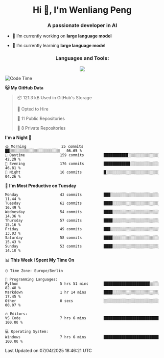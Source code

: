 <h1 align="center">Hi 👋, I'm Wenliang Peng</h1>
<h3 align="center">A passionate developer in AI</h3>

- 🔭 I’m currently working on **large language model**

- 🌱 I’m currently learning **large language model**

<!-- <h3 align="left">Connect with me:</h3> -->
<!-- <p align="left">
</p> -->

<h3 align="center">Languages and Tools:</h3>
<p align="center">
  <a href="https://skillicons.dev">
    <img src="https://skillicons.dev/icons?i=cpp,ros,docker,azure,git,linux,py,pytorch,cmake,githubactions,powershell,md&perline=6" />
  </a>
</p>


<!-- <p><img align="center" src="https://github-readme-stats.vercel.app/api/top-langs?username=bpwl0121&show_icons=true&locale=en&layout=compact" alt="bpwl0121" /></p> -->

<!-- <p><img align="center" src="https://github-readme-streak-stats.herokuapp.com/?user=bpwl0121&" alt="bpwl0121" /></p> -->

<!--START_SECTION:waka-->
![Code Time](http://img.shields.io/badge/Code%20Time-211%20hrs%2026%20mins-blue)

**🐱 My GitHub Data** 

> 📦 121.3 kB Used in GitHub's Storage 
 > 
> 💼 Opted to Hire
 > 
> 📜 11 Public Repositories 
 > 
> 🔑 8 Private Repositories 
 > 
**I'm a Night 🦉** 

```text
🌞 Morning                25 commits          ██░░░░░░░░░░░░░░░░░░░░░░░   06.65 % 
🌆 Daytime                159 commits         ███████████░░░░░░░░░░░░░░   42.29 % 
🌃 Evening                176 commits         ████████████░░░░░░░░░░░░░   46.81 % 
🌙 Night                  16 commits          █░░░░░░░░░░░░░░░░░░░░░░░░   04.26 % 
```
📅 **I'm Most Productive on Tuesday** 

```text
Monday                   43 commits          ███░░░░░░░░░░░░░░░░░░░░░░   11.44 % 
Tuesday                  62 commits          ████░░░░░░░░░░░░░░░░░░░░░   16.49 % 
Wednesday                54 commits          ████░░░░░░░░░░░░░░░░░░░░░   14.36 % 
Thursday                 57 commits          ████░░░░░░░░░░░░░░░░░░░░░   15.16 % 
Friday                   49 commits          ███░░░░░░░░░░░░░░░░░░░░░░   13.03 % 
Saturday                 58 commits          ████░░░░░░░░░░░░░░░░░░░░░   15.43 % 
Sunday                   53 commits          ████░░░░░░░░░░░░░░░░░░░░░   14.10 % 
```


📊 **This Week I Spent My Time On** 

```text
🕑︎ Time Zone: Europe/Berlin

💬 Programming Languages: 
Python                   5 hrs 51 mins       █████████████████████░░░░   82.48 % 
Markdown                 1 hr 14 mins        ████░░░░░░░░░░░░░░░░░░░░░   17.45 % 
Other                    0 secs              ░░░░░░░░░░░░░░░░░░░░░░░░░   00.07 % 

🔥 Editors: 
VS Code                  7 hrs 6 mins        █████████████████████████   100.00 % 

💻 Operating System: 
Windows                  7 hrs 6 mins        █████████████████████████   100.00 % 
```


 Last Updated on 07/04/2025 18:46:21 UTC
<!--END_SECTION:waka-->

